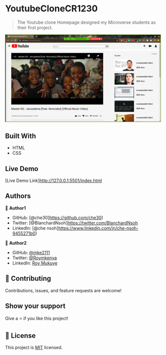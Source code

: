  # YoutubeCloneCR1230

 > The Youtube clone Homepage designed my Microverse students as their first project.

 ![screenshot](./YoutubeClone.png)

 ## Built With

 - HTML
 - CSS

 ##  Live Demo

 [Live Demo Link]http://127.0.0.1:5501/index.html

## Authors

👤 **Author1**

- GitHub: [@che30]https://github.com/che30)
- Twitter: [@BlanchardNsoh]https://twitter.com/BlanchardNsoh
- LinkedIn: [@che nsoh]https://www.linkedin.com/in/che-nsoh-9455271b0)

👤 **Author2**

- GitHub: [@mke2111](https://github.com/mke2111)
- Twitter: [@Roymkenya](https://twitter.com/Roymkenya)
- LinkedIn: [Roy Mukuye](https://www.linkedin.com/in/roy-mukuye-42b07b1b4)

## 🤝 Contributing

Contributions, issues, and feature requests are welcome!

## Show your support

Give a ⭐️ if you like this project!

## 📝 License

This project is [MIT](lic.url) licensed.